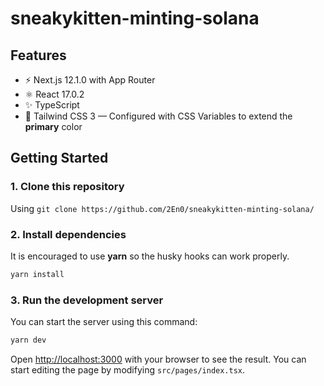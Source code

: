 # sneakykitten-minting-solana

## Features

- ⚡️ Next.js 12.1.0 with App Router
- ⚛️ React 17.0.2 
- ✨ TypeScript
- 💨 Tailwind CSS 3 — Configured with CSS Variables to extend the **primary** color

## Getting Started

### 1. Clone this repository
  
  Using `git clone https://github.com/2En0/sneakykitten-minting-solana/`

### 2. Install dependencies

It is encouraged to use **yarn** so the husky hooks can work properly.

```bash
yarn install
```

### 3. Run the development server

You can start the server using this command:

```bash
yarn dev
```

Open [http://localhost:3000](http://localhost:3000) with your browser to see the result. You can start editing the page by modifying `src/pages/index.tsx`.

